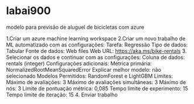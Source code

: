 # labai900
modelo para previsão de aluguel de bicicletas com azure


1.Criar um azure machine learning workspace
2.Criar um novo trabalho de ML automatizado com as configurações:
  Tarefa: Regressão
  Tipo de dados: Tabular
  Fonte de dados: Web files
  Web URL: https://aka.ms/bike-rentals
3. Selecionar os dados e continuar com as configurações:
  Coluna de dados: rentals (integer)
  Configurações adicionais:
    Métrica primária: NormalizedRootMeanSquaredError
    Explicar melhor modelo: não selecionado
    Modelos Permitidos: RandomForest e LightGBM
  Limites:
    Máximo de avaliações: 3
    Máximo de avaliações simultâneas: 3
    Máximo de nós: 3
    Limite de pontuação métrica: 0,085
    Tempo limite de experimento: 15
    Tempo limite de iteração: 15
4. Enviar trabalho
  
